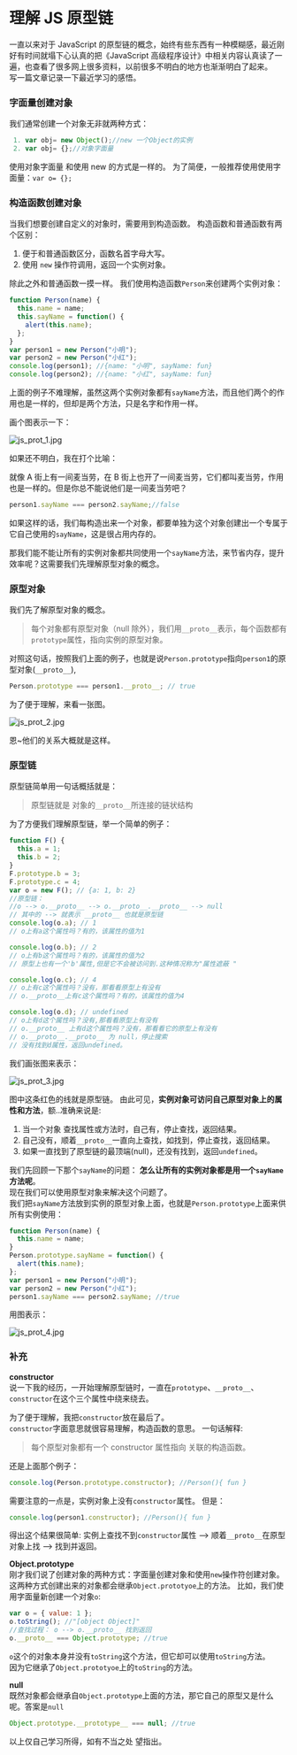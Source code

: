 # 理解 JS 原型链

一直以来对于 JavaScript 的原型链的概念，始终有些东西有一种模糊感，最近刚好有时间就塌下心认真的把《JavaScript 高级程序设计》中相关内容认真读了一遍，也查看了很多网上很多资料，以前很多不明白的地方也渐渐明白了起来。  
写一篇文章记录一下最近学习的感悟。

### 字面量创建对象

我们通常创建一个对象无非就两种方式：

```js
 1. var obj= new Object();//new 一个Object的实例
 2. var obj= {};//对象字面量
```

使用对象字面量 和使用 new 的方式是一样的。
为了简便，一般推荐使用使用字面量：`var o= {};`

### 构造函数创建对象

当我们想要创建自定义的对象时，需要用到构造函数。
构造函数和普通函数有两个区别：

1.  便于和普通函数区分，函数名首字母大写。
2.  使用 `new` 操作符调用，返回一个实例对象。

除此之外和普通函数一摸一样。
我们使用构造函数`Person`来创建两个实例对象：

```js
function Person(name) {
  this.name = name;
  this.sayName = function() {
    alert(this.name);
  };
}
var person1 = new Person("小明");
var person2 = new Person("小红");
console.log(person1); //{name: "小明", sayName: fun}
console.log(person2); //{name: "小红", sayName: fun}
```

上面的例子不难理解，虽然这两个实例对象都有`sayName`方法，而且他们两个的作用也是一样的，但却是两个方法，只是名字和作用一样。

画个图表示一下：

![js_prot_1.jpg](https://i.loli.net/2020/12/28/bE36ugvjYMqCwr8.jpg)

如果还不明白，我在打个比喻：

就像 A 街上有一间麦当劳，在 B 街上也开了一间麦当劳，它们都叫麦当劳，作用也是一样的。但是你总不能说他们是一间麦当劳吧？

```JavaScript
person1.sayName === person2.sayName;//false
```

如果这样的话，我们每构造出来一个对象，都要单独为这个对象创建出一个专属于它自己使用的`sayName`，这是很占用内存的。

那我们能不能让所有的实例对象都共同使用一个`sayName`方法，来节省内存，提升效率呢？这需要我们先理解原型对象的概念。

### 原型对象

我们先了解原型对象的概念。

> 每个对象都有原型对象（null 除外），我们用`__proto__`表示，每个函数都有`prototype`属性，指向实例的原型对象。

对照这句话，按照我们上面的例子，也就是说`Person.prototype`指向`person1`的原型对象(`__proto__`),

```JavaScript
Person.prototype === person1.__proto__; // true
```

为了便于理解，来看一张图。

![js_prot_2.jpg](https://i.loli.net/2020/12/28/ZXfrFQIK2ycWnPo.jpg)

恩~他们的关系大概就是这样。

### 原型链

原型链简单用一句话概括就是：

> 原型链就是 对象的`__proto__`所连接的链状结构

为了方便我们理解原型链，举一个简单的例子：

```js
function F() {
  this.a = 1;
  this.b = 2;
}
F.prototype.b = 3;
F.prototype.c = 4;
var o = new F(); // {a: 1, b: 2}
//原型链：
//o --> o.__proto__ --> o.__proto__.__proto__ --> null
// 其中的 --> 就表示 __proto__ 也就是原型链
console.log(o.a); // 1
// o上有a这个属性吗？有的，该属性的值为1

console.log(o.b); // 2
// o上有b这个属性吗？有的，该属性的值为2
// 原型上也有一个'b'属性,但是它不会被访问到.这种情况称为"属性遮蔽 "

console.log(o.c); // 4
// o上有c这个属性吗？没有，那看看原型上有没有
// o.__proto__上有c这个属性吗？有的，该属性的值为4

console.log(o.d); // undefined
// o上有d这个属性吗？没有,那看看原型上有没有
// o.__proto__ 上有d这个属性吗？没有，那看看它的原型上有没有
// o.__proto__.__proto__ 为 null，停止搜索
// 没有找到d属性，返回undefined。
```

我们画张图来表示：

![js_prot_3.jpg](https://i.loli.net/2020/12/28/Q4PFTuxezMRyr3t.jpg)

图中这条红色的线就是原型链。
由此可见，**实例对象可访问自己原型对象上的属性和方法**，额..准确来说是:

1. 当一个对象 查找属性或方法时，自己有，停止查找，返回结果。
2. 自己没有，顺着`__proto__`一直向上查找，如找到，停止查找，返回结果。
3. 如果一直找到了原型链的最顶端(null)，还没有找到，返回`undefined`。

我们先回顾一下那个`sayName`的问题：
**怎么让所有的实例对象都是用一个`sayName`方法呢**。  
现在我们可以使用原型对象来解决这个问题了。  
我们把`sayName`方法放到实例的原型对象上面，也就是`Person.prototype`上面来供所有实例使用：

```js
function Person(name) {
  this.name = name;
}
Person.prototype.sayName = function() {
  alert(this.name);
};
var person1 = new Person("小明");
var person2 = new Person("小红");
person1.sayName === person2.sayName; //true
```

用图表示：

![js_prot_4.jpg](https://i.loli.net/2020/12/28/Qya9Hhp6WS18ZiP.jpg)

### 补充

**constructor**  
说一下我的经历，一开始理解原型链时，一直在`prototype`、`__proto__`、`constructor`在这个三个属性中绕来绕去。

为了便于理解，我把`constructor`放在最后了。  
`constructor`字面意思就很容易理解，构造函数的意思。
一句话解释:

> 每个原型对象都有一个 constructor 属性指向 关联的构造函数。

还是上面那个例子：

```js
console.log(Person.prototype.constructor); //Person(){ fun }
```

需要注意的一点是，实例对象上没有`constructor`属性。
但是：

```js
console.log(person1.constructor); //Person(){ fun }
```

得出这个结果很简单:
实例上查找不到`constructor`属性 --> 顺着`__proto__`在原型对象上找 --> 找到并返回。

**Object.prototype**  
刚才我们说了创建对象的两种方式：字面量创建对象和使用`new`操作符创建对象。  
这两种方式创建出来的对象都会继承`Object.prototyoe`上的方法。
比如，我们使用字面量新创建一个对象`o`:

```js
var o = { value: 1 };
o.toString(); //"[object Object]"
//查找过程： o --> o.__proto__ 找到返回
o.__proto__ === Object.prototype; //true
```

`o`这个的对象本身并没有`toString`这个方法，但它却可以使用`toString`方法。  
因为它继承了`Object.prototyoe`上的`toString`的方法。

**null**  
既然对象都会继承自`Object.prototype`上面的方法，那它自己的原型又是什么呢。答案是`null`

```js
Object.prototype.__prototype__ === null; //true
```

以上仅自己学习所得，如有不当之处 望指出。

